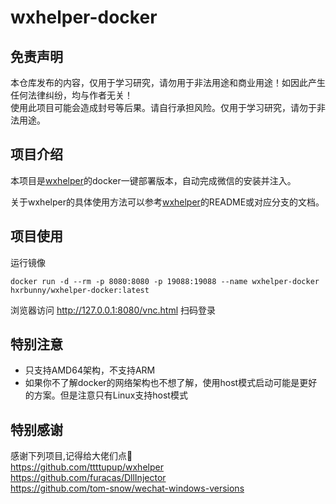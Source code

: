 # wxhelper-docker

## 免责声明
本仓库发布的内容，仅用于学习研究，请勿用于非法用途和商业用途！如因此产生任何法律纠纷，均与作者无关！  
使用此项目可能会造成封号等后果。请自行承担风险。仅用于学习研究，请勿于非法用途。

## 项目介绍
本项目是[wxhelper](https://github.com/ttttupup/wxhelper)的docker一键部署版本，自动完成微信的安装并注入。

关于wxhelper的具体使用方法可以参考[wxhelper](https://github.com/ttttupup/wxhelper)的README或对应分支的文档。


## 项目使用

运行镜像

```
docker run -d --rm -p 8080:8080 -p 19088:19088 --name wxhelper-docker hxrbunny/wxhelper-docker:latest
```
浏览器访问 http://127.0.0.1:8080/vnc.html 扫码登录


## 特别注意
- 只支持AMD64架构，不支持ARM
- 如果你不了解docker的网络架构也不想了解，使用host模式启动可能是更好的方案。但是注意只有Linux支持host模式

## 特别感谢
感谢下列项目,记得给大佬们点🌟  
https://github.com/ttttupup/wxhelper  
https://github.com/furacas/DllInjector  
https://github.com/tom-snow/wechat-windows-versions
